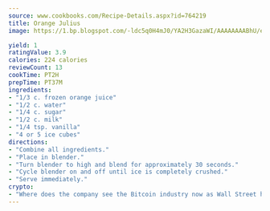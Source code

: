 ```yaml
---
source: www.cookbooks.com/Recipe-Details.aspx?id=764219
title: Orange Julius
image: https://1.bp.blogspot.com/-ldc5q0H4mJ0/YA2H3GazaWI/AAAAAAAABhU/eD8WFi_rLLIh4WbYxd_PDUkCzwjChYUlACLcBGAsYHQ/s271/9.png

yield: 1
ratingValue: 3.9
calories: 224 calories
reviewCount: 13
cookTime: PT2H
prepTime: PT37M
ingredients:
- "1/3 c. frozen orange juice"
- "1/2 c. water"
- "1/4 c. sugar"
- "1/2 c. milk"
- "1/4 tsp. vanilla"
- "4 or 5 ice cubes"
directions:
- "Combine all ingredients."
- "Place in blender."
- "Turn blender to high and blend for approximately 30 seconds."
- "Cycle blender on and off until ice is completely crushed."
- "Serve immediately."
crypto:
- "Where does the company see the Bitcoin industry now as Wall Street has begun to embrace it and what was the turning point that legitimatized Bitcoin?"
---
```


